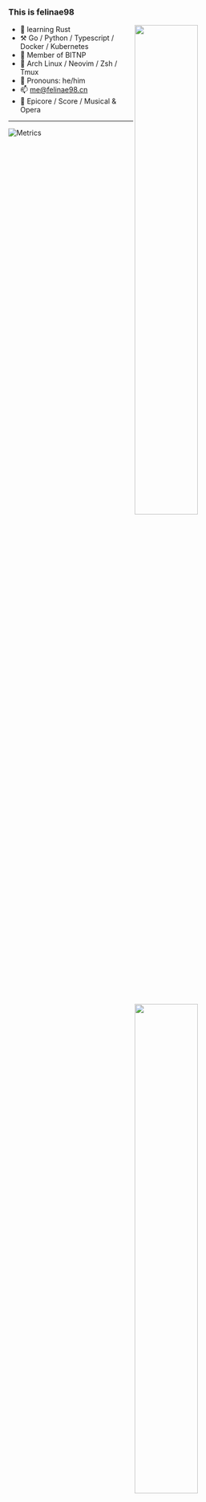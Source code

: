 ### This is felinae98
[<img align="right" width="50%" src="https://github-readme-stats-ouuan.vercel.app/api?username=felinae98&theme=dark&show_icons=true">](https://metrics.lecoq.io/insights/felinae98#gh-dark-mode-only)
[<img align="right" width="50%" src="https://github-readme-stats-ouuan.vercel.app/api?username=felinae98&show_icons=true">](https://metrics.lecoq.io/insights/felinae98#gh-light-mode-only)
- 🌱 learning Rust
- :hammer_and_pick: Go / Python / Typescript / Docker / Kubernetes
- :beers: Member of BITNP
- :pencil: Arch Linux / Neovim / Zsh / Tmux
- :man: Pronouns: he/him
- 📫 me@felinae98.cn
- 🎻 Epicore / Score / Musical & Opera
---

![Metrics](https://metrics.lecoq.io/felinae98?template=classic&isocalendar=1&languages=1&lines=1&habits=1&base=header%2C%20activity%2C%20community%2C%20repositories%2C%20metadata&base.indepth=false&base.hireable=false&base.skip=false&isocalendar=false&isocalendar.duration=full-year&languages=false&languages.limit=8&languages.threshold=0%25&languages.other=false&languages.colors=github&languages.sections=most-used&languages.indepth=false&languages.analysis.timeout=15&languages.analysis.timeout.repositories=7.5&languages.categories=markup%2C%20programming&languages.recent.categories=markup%2C%20programming&languages.recent.load=300&languages.recent.days=14&lines=false&lines.sections=base&lines.repositories.limit=4&lines.history.limit=1&habits=false&habits.from=200&habits.days=14&habits.facts=true&habits.charts=false&habits.charts.type=classic&habits.trim=false&habits.languages.limit=8&habits.languages.threshold=0%25&config.timezone=Asia%2FShanghai)
<!--START_SECTION:waka-->
<!--END_SECTION:waka-->
<!--
**felinae98/felinae98** is a ✨ _special_ ✨ repository because its `README.md` (this file) appears on your GitHub profile.

Here are some ideas to get you started:

- 🔭 I’m currently working on ...
- 🌱 I’m currently learning ...
- 👯 I’m looking to collaborate on ...
- 🤔 I’m looking for help with ...
- 💬 Ask me about ...
- 📫 How to reach me: ...
- 😄 Pronouns: ...
- ⚡ Fun fact: ...
-->
